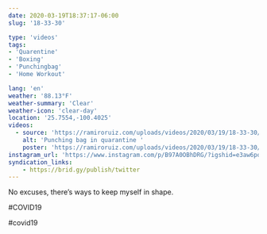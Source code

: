 ```yaml
---
date: 2020-03-19T18:37:17-06:00
slug: '18-33-30'

type: 'videos' 
tags:
- 'Quarentine'
- 'Boxing'
- 'Punchingbag'
- 'Home Workout'

lang: 'en'
weather: '88.13°F'
weather-summary: 'Clear'
weather-icon: 'clear-day'
location: '25.7554,-100.4025'
videos:
  - source: 'https://ramiroruiz.com/uploads/videos/2020/03/19/18-33-30/punching-bag-in-quarantine-.mp4'
    alt: 'Punching bag in quarantine '
    poster: 'https://ramiroruiz.com/uploads/videos/2020/03/19/18-33-30/poster.jpg'
instagram_url: 'https://www.instagram.com/p/B97A0OBhDRG/?igshid=e3aw6pobi33k'
syndication_links:
    - https://brid.gy/publish/twitter
---
```

No excuses, there’s ways to keep myself in shape. 

#COVID19

  #covid19  